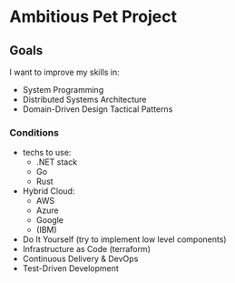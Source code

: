 # Ambitious Pet Project

## Goals
I want to improve my skills in:
- System Programming
- Distributed Systems Architecture
- Domain-Driven Design Tactical Patterns

### Conditions
- techs to use:
    - .NET stack
    - Go
    - Rust 
- Hybrid Cloud:
    - AWS
    - Azure
    - Google
    - (IBM)
- Do It Yourself (try to implement low level components)
- Infrastructure as Code (terraform)
- Continuous Delivery & DevOps
- Test-Driven Development
